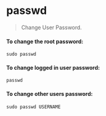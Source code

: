 # passwd


> Change User Password.

#### To change the root password:

    sudo passwd

#### To change logged in user password:

    passwd

#### To change other users password:

    sudo passwd USERNAME
